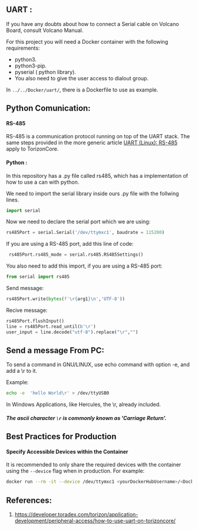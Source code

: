 ## UART :

If you have any doubts about how to connect a Serial cable on Volcano Board, consult Volcano Manual.

For this project you will need a Docker container with the following requirements:

- python3.
- python3-pip.
- pyserial ( python library).
- You also need to give the user access to dialout group.

In `../../Docker/uart/`, there is a Dockerfile to use as example.

## Python Comunication:

#### RS-485

RS-485 is a communication protocol running on top of the UART stack. The same steps provided in the more generic article [UART (Linux): RS-485](https://developer.toradex.com/linux-bsp/application-development/peripheral-access/uart-linux#rs-485) apply to TorizonCore.

#### Python :

In this repository has a .py file called rs485, which has a implementation of how to use a can with python.

We need to import the serial library inside ours .py file with the follwing lines.

```python
import serial
```

Now we need to declare the serial port which we are using: 

```python
rs485Port = serial.Serial('/dev/ttymxc1', baudrate = 115200)
```

If you are using a RS-485 port, add this line of code: 

```python
 rs485Port.rs485_mode = serial.rs485.RS485Settings()
```

You also need to add this import, if you are using a RS-485 port:

```python
from serial import rs485
```

Send message: 

```python
rs485Port.write(bytes(f'\r{arg1}\n','UTF-8'))
```

Recive message:

```python
rs485Port.flushInput()
line = rs485Port.read_until(b'\r')
user_input = line.decode("utf-8").replace("\r","")
```

## Send a message From PC:

To send a command in GNU/LINUX, use echo command with option -e, and add a \\r to it.

Example: 

```bash
echo -e  'hello World\r' > /dev/ttyUSB0
```

In Windows Applications, like Hercules, the \\r, already included.

##### The ascii character `\r`  is commonly known as '**Carriage Return**'.

## Best Practices for Production

#### Specify Accessible Devices within the Container

It is recommended to only share the required devices with the container using the `--device` flag when in production. For example:

```bash
docker run --rm -it --device /dev/ttymxc1 <yourDockerHubUsername>/<DockerHubRepository>
```

## References:

1. https://developer.toradex.com/torizon/application-development/peripheral-access/how-to-use-uart-on-torizoncore/
